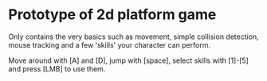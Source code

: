 # Prototype of 2d platform game
Only contains the very basics such as movement, simple collision detection, mouse tracking and a few 'skills' your character can perform.

Move around with [A] and [D], jump with [space], select skills with [1]-[5] and press [LMB] to use them.
